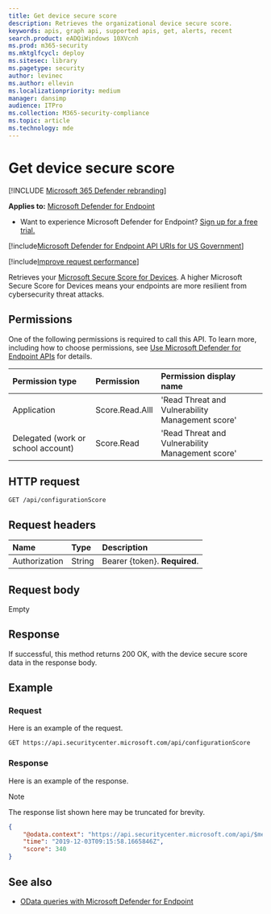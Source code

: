 ```yaml
---
title: Get device secure score
description: Retrieves the organizational device secure score.
keywords: apis, graph api, supported apis, get, alerts, recent
search.product: eADQiWindows 10XVcnh
ms.prod: m365-security
ms.mktglfcycl: deploy
ms.sitesec: library
ms.pagetype: security
author: levinec
ms.author: ellevin
ms.localizationpriority: medium
manager: dansimp
audience: ITPro
ms.collection: M365-security-compliance
ms.topic: article
ms.technology: mde
---
```


# Get device secure score

[!INCLUDE [Microsoft 365 Defender rebranding](../../includes/microsoft-defender.md)]


**Applies to:** [Microsoft Defender for Endpoint](https://go.microsoft.com/fwlink/p/?linkid=2146631)

- Want to experience Microsoft Defender for Endpoint? [Sign up for a free trial.](https://www.microsoft.com/microsoft-365/windows/microsoft-defender-atp?ocid=docs-wdatp-exposedapis-abovefoldlink) 

[!include[Microsoft Defender for Endpoint API URIs for US Government](../../includes/microsoft-defender-api-usgov.md)]

[!include[Improve request performance](../../includes/improve-request-performance.md)]


Retrieves your [Microsoft Secure Score for Devices](tvm-microsoft-secure-score-devices.md). A higher Microsoft Secure Score for Devices means your endpoints are more resilient from cybersecurity threat attacks. 

## Permissions

One of the following permissions is required to call this API. To learn more, including how to choose permissions, see [Use Microsoft Defender for Endpoint APIs](apis-intro.md) for details.

Permission type |	Permission	|	Permission display name
:---|:---|:---
Application |	Score.Read.Alll |	'Read Threat and Vulnerability Management score'
Delegated (work or school account) | Score.Read | 'Read Threat and Vulnerability Management score'

## HTTP request

```
GET /api/configurationScore
```

## Request headers

Name | Type | Description
:---|:---|:---
Authorization | String | Bearer {token}. **Required**.

## Request body

Empty

## Response

If successful, this method returns 200 OK, with the device secure score data in the response body.

## Example

### Request

Here is an example of the request.

```http
GET https://api.securitycenter.microsoft.com/api/configurationScore
```

### Response

Here is an example of the response.

>[!NOTE]
>The response list shown here may be truncated for brevity. 

```json
{
    "@odata.context": "https://api.securitycenter.microsoft.com/api/$metadata#ConfigurationScore/$entity",
    "time": "2019-12-03T09:15:58.1665846Z",
    "score": 340
}
```

## See also

- [OData queries with Microsoft Defender for Endpoint](exposed-apis-odata-samples.md)
